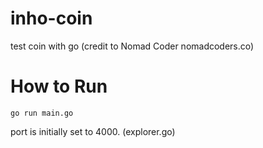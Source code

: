 # inho-coin
test coin with go (credit to Nomad Coder nomadcoders.co)

# How to Run
```
go run main.go 
```

port is initially set to 4000. (explorer.go)